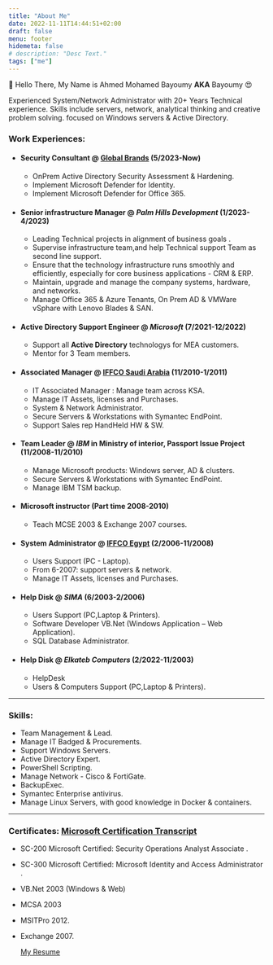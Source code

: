 ```yaml
---
title: "About Me"
date: 2022-11-11T14:44:51+02:00
draft: false
menu: footer
hidemeta: false
# description: "Desc Text."
tags: ["me"]
---
```


👋 Hello There, My Name is Ahmed Mohamed Bayoumy **AKA** Bayoumy 😍

Experienced System/Network Administrator with 20+ Years Technical experience. Skills include servers, network, analytical thinking and creative problem solving. focused on Windows servers & Active Directory.

### Work Experiences:

- #### Security Consultant @ [Global Brands](https://gbrands.com/) (5/2023-Now)
  - OnPrem Active Directory Security Assessment & Hardening.
  - Implement Microsoft Defender for Identity.
  - Implement Microsoft Defender for Office 365.
- #### Senior infrastructure Manager @ _Palm Hills Development_ (1/2023-4/2023)
  - Leading Technical projects in alignment of business goals .
  - Supervise  infrastructure team,and help Technical support Team as second line support. 
  - Ensure that the technology infrastructure runs smoothly and efficiently, especially for core business applications - CRM & ERP.
  - Maintain, upgrade and manage the company systems, hardware, and networks.
  - Manage Office 365 & Azure Tenants, On Prem AD & VMWare vSphare with Lenovo Blades & SAN.
- #### Active Directory Support Engineer @ _Microsoft_ (7/2021-12/2022)
  - Support all **Active Directory** technologys for MEA customers.
  - Mentor for 3 Team members.
- #### Associated Manager @ [IFFCO Saudi Arabia](https://iffco.com) (11/2010-1/2011)
  - IT Associated Manager : Manage team across KSA.
  - Manage IT Assets, licenses and Purchases.
  - System & Network Administrator.
  - Secure Servers & Workstations with Symantec EndPoint.
  - Support Sales rep HandHeld HW & SW.
- #### Team Leader @ _IBM_ in Ministry of interior, Passport Issue Project (11/2008-11/2010)
  - Manage Microsoft products: Windows server, AD & clusters.
  - Secure Servers & Workstations with Symantec EndPoint.
  - Manage IBM TSM backup.
- #### Microsoft instructor (Part time 2008-2010)
  - Teach MCSE 2003 & Exchange 2007 courses.
- #### System Administrator @ [IFFCO Egypt](https://iffco.com) (2/2006-11/2008)

  - Users Support (PC - Laptop).
  - From 6-2007: support servers & network.
  - Manage IT Assets, licenses and Purchases.

- #### Help Disk @ _SIMA_ (6/2003-2/2006)
  - Users Support (PC,Laptop & Printers).
  - Software Developer VB.Net (Windows Application – Web Application).
  - SQL Database Administrator.
- #### Help Disk @ _Elkateb Computers_ (2/2022-11/2003)
  - HelpDesk
  - Users & Computers Support (PC,Laptop & Printers).

---

### Skills:

- Team Management & Lead.
- Manage IT Badged & Procurements.
- Support Windows Servers.
- Active Directory Expert.
- PowerShell Scripting.
- Manage Network - Cisco & FortiGate.
- BackupExec.
- Symantec Enterprise antivirus.
- Manage Linux Servers, with good knowledge in Docker & containers.

---

### Certificates: [Microsoft Certification Transcript](https://learn.microsoft.com/en-us/users/ahmedbayoumy-2721/transcript/d9w5za2g1lrxow1)
- SC-200 Microsoft Certified: Security Operations Analyst Associate .
- SC-300 Microsoft Certified: Microsoft Identity and Access Administrator .
- VB.Net 2003 (Windows & Web)
- MCSA 2003
- MSITPro 2012.
- Exchange 2007.

  [My Resume](/Resume.pdf)
